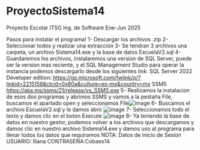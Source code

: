 # ProyectoSistema14
Proyecto Escolar ITSG Ing. de Software Ene-Jun 2025


Pasos para instalar el programa! 
1- Descargar los archivos .zip
2- Seleccionar todos y realizar una extracción
3- Se tendran 3 archivos una carpeta, un archivo Sistema14.exe y la base de datos EscuelaV2.sql
4- Guardaremos los archivos, instalaremos una version de SQL Server, puede ser la version mas reciente, y el SQL Management Studio para operar la instancia
    podemos descargarlo desde los siguientes link:
    SQL Server 2022 Developer edition: https://go.microsoft.com/fwlink/p/?linkid=2215158&clcid=0x80a&culture=es-mx&country=mx
    SSMS https://aka.ms/ssms/21/release/vs_SSMS.exe
5- Realizamos la instalacion de esos dos programas y abrimos SSMS y vamos a la pestaña File, buscamos el apartado open y seleccionamos File![image](https://github.com/user-attachments/assets/f11bcf73-1d6e-4049-83b3-6248e08a313e)
6- Buscamos el archivo EscuelaV2.sql y le damos abrir ![image](https://github.com/user-attachments/assets/3bc0d7e0-b8c7-419d-be15-6beaeb60d87d)
7- Seleccionamos todo el texto y damos clic en el boton Execute ![image](https://github.com/user-attachments/assets/e85072be-7989-4b18-a76f-7180b75e6b79)
8- Ya teniendo la base de datos en nuestro gestor, podemos volver a los archivos que descargamos y damos clic en nuestro archivo Sistema14.exe y damos uso al programa para llenar todos los datos que requiramos
    NOTA: Datos de inicio de Sesion   USUARIO: Iliana  CONTRASEÑA:Cobaes14
